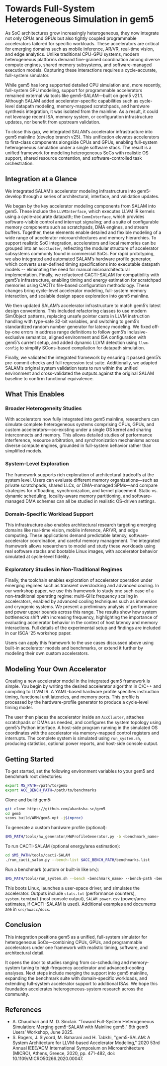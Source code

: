 # Towards Full-System Heterogeneous Simulation in gem5

As SoC architectures grow increasingly heterogeneous, they now integrate not only CPUs and GPUs but also tightly coupled programmable accelerators tailored for specific workloads. These accelerators are critical for emerging domains such as mobile inference, AR/VR, real-time vision, and edge analytics. Unlike traditional CPU-GPU systems, modern heterogeneous platforms demand fine-grained coordination among diverse compute engines, shared memory subsystems, and software-managed execution models. Capturing these interactions requires a cycle-accurate, full-system simulator.

While gem5 has long supported detailed CPU simulation and, more recently, full-system GPU modeling, support for programmable accelerators remained external via tools like gem5-SALAM—built on gem5 v21.1. Although SALAM added accelerator-specific capabilities such as cycle-level datapath modeling, memory-mapped scratchpads, and hardware synthesis integration, it was isolated from the mainline. As a result, it could not leverage recent ISA, memory system, or configuration infrastructure updates, nor benefit from upstream validation.

To close this gap, we integrated SALAM’s accelerator infrastructure into gem5 mainline (develop branch v25). This unification elevates accelerators to first-class components alongside CPUs and GPUs, enabling full-system heterogeneous simulation under a single software stack. The result is a unified framework for modeling heterogeneous SoCs with realistic OS support, shared resource contention, and software-controlled task orchestration.

## Integration at a Glance

We integrated SALAM’s accelerator modeling infrastructure into gem5-develop through a series of architectural, interface, and validation updates.

We began by the key accelerator modeling components from SALAM into gem5. These include the `LLVMInterface`, which executes LLVM IR kernels using a cycle-accurate datapath; the `CommInterface`, which provides software-visible control and interrupt signaling; and a suite of configurable memory components such as scratchpads, DMA engines, and stream buffers. Together, these elements enable detailed and flexible modeling of a wide range of accelerator microarchitectures and memory hierarchies. To support realistic SoC integration, accelerators and local memories can be grouped into an `AccCluster`, reflecting the modular structure of accelerator subsystems commonly found in commercial SoCs. For rapid prototyping, we also integrated and automated SALAM’s hardware profile generator, which converts user-defined timing specifications into executable datapath models -- eliminating the need for manual microarchitectural implementation. Finally, we refactored CACTI-SALAM for compatibility with gem5’s infrastructure, enabling timing and energy estimation for scratchpad memories using CACTI’s file-based configuration methodology. These changes bring cycle-level accelerator modeling, full-system memory interaction, and scalable design space exploration into gem5 mainline.

We then updated SALAM’s accelerator infrastructure to match gem5’s latest design conventions. This included refactoring classes to use modern SimObject patterns, replacing unsafe pointer casts in LLVM instruction handling with type-safe 32-bit variables, and switching to gem5’s standardized random number generator for latency modeling. We fixed off-by-one errors in address range definitions to follow gem5’s inclusive-exclusive semantics, aligned environment and ISA configuration with gem5’s current setup, and added dynamic LLVM detection using `llvm-config` to simplify SCons-based compilation for datapath simulation.

Finally, we validated the integrated framework by ensuring it passed gem5’s pre-commit checks and full regression test suite. Additionally, we adapted SALAM’s original system validation tests to run within the unified environment and cross-validated the outputs against the original SALAM baseline to confirm functional equivalence.

## What This Enables

### Broader Heterogeneity Studies

With accelerators now fully integrated into gem5 mainline, researchers can simulate complete heterogeneous systems comprising CPUs, GPUs, and custom accelerators—co-existing under a single OS kernel and sharing interconnects and memory. This allows detailed studies of performance interference, resource arbitration, and synchronization mechanisms across diverse compute engines, grounded in full-system behavior rather than simplified models.

### System-Level Exploration

The framework supports rich exploration of architectural tradeoffs at the system level. Users can evaluate different memory organizations—such as private scratchpads, shared LLCs, or DMA-managed SPMs—and compare strategies for offloading, synchronization, and kernel placement. Static vs. dynamic scheduling, locality-aware memory partitioning, and software-managed DMA schemes can all be studied in realistic OS-driven settings.

### Domain-Specific Workload Support

This infrastructure also enables architectural research targeting emerging domains like real-time vision, mobile inference, AR/VR, and edge computing. These applications demand predictable latency, software-accelerator coordination, and careful memory management. The integrated framework allows researchers to model and study these workloads using real software stacks and bootable Linux images, with accelerator behavior simulated at cycle-level fidelity.

### Exploratory Studies in Non-Traditional Regimes

Finally, the toolchain enables exploration of accelerator operation under emerging regimes such as transient overclocking and advanced cooling. In our workshop paper, we use this framework to study one such case of a non-traditional operating regime: multi-GHz frequency scaling in accelerators, enabled by advanced cooling techniques such as immersion and cryogenic systems. We present a preliminary analysis of performance and power upper bounds across this range. The results show how system bottlenecks shift with increasing frequency, highlighting the importance of evaluating accelerator behavior in the context of host latency and memory interactions. Full details of the experimental setup and findings are included in our ISCA ’25 workshop paper.

Users can apply this framework to the use cases discussed above using built-in accelerator models and benchmarks, or extend it further by modeling their own custom accelerators.

## Modeling Your Own Accelerator

Creating a new accelerator model in the integrated gem5 framework is simple. You begin by writing the desired accelerator algorithm in C/C++ and compiling to LLVM IR.  A YAML-based hardware profile specifies instruction timing, functional unit latencies, and memory ports. This profile is processed by the hardware-profile generator to produce a cycle-level timing model.

The user then places the accelerator inside an `AccCluster`, attaches scratchpads or DMAs as needed, and configures the system topology using gem5’s Python interface. A host-side program running in the simulated OS coordinates with the accelerator via memory-mapped control registers and interrupts. The complete system is simulated using `run_system.sh`, producing statistics, optional power reports, and host-side console output.

## Getting Started

To get started, set the following environment variables to your gem5 and benchmark root directories:

```bash
export M5_PATH=/path/to/gem5
export ACC_BENCH_PATH=/path/to/benchmarks
```

Clone and build gem5:

```bash
git clone https://github.com/akanksha-sc/gem5
cd gem5
scons build/ARM/gem5.opt -j$(nproc)
```

To generate a custom hardware profile (optional):

```bash
$M5_PATH/tools/hw_generator/HWProfileGenerator.py -b <benchmark_name>
```

To run CACTI-SALAM (optional energy/area estimation):

```bash
cd $M5_PATH/tools/cacti-SALAM
./run_cacti_salam.py --bench-list $ACC_BENCH_PATH/benchmarks.list
```

Run a benchmark (custom or built-in like `bfs`):

```bash
$M5_PATH/tools/run_system.sh --bench <benchmark_name> --bench-path <benchmark_path>
```

This boots Linux, launches a user-space driver, and simulates the accelerator. Outputs include `stats.txt` (performance counters), `system.terminal` (host console output), `SALAM_power.csv` (power/area estimates, if CACTI-SALAM is used). Additional examples and documents are in `src/hwacc/docs`.

## Conclusion

This integration positions gem5 as a unified, full-system simulator for heterogeneous SoCs—combining CPUs, GPUs, and programmable accelerators under one framework with realistic timing, software, and architectural detail.

It opens the door to studies ranging from co-scheduling and memory-system tuning to high-frequency accelerator and advanced-cooling analyses. Next steps include merging the support into gem5 mainline, expanding the benchmark suite with domain-specific workloads, and extending full-system accelerator support to additional ISAs. We hope this foundation accelerates heterogeneous-system research across the community.

## References

* A. Chaudhari and M. D. Sinclair. “Toward Full-System Heterogeneous Simulation: Merging gem5-SALAM with Mainline gem5.” 6th gem5 Users’ Workshop, June 2025.
* S. Rogers, J. Slycord, M. Baharani and H. Tabkhi, "gem5-SALAM: A System Architecture for LLVM-based Accelerator Modeling," 2020 53rd Annual IEEE/ACM International Symposium on Microarchitecture (MICRO), Athens, Greece, 2020, pp. 471-482, doi: 10.1109/MICRO50266.2020.00047.
